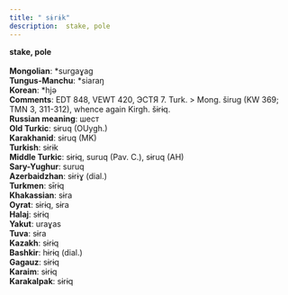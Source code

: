 ```yaml
---
title: " sɨrɨk"
description:  stake, pole
---
```

<p data-pagefind-weight="0.5">
<strong> stake, pole</strong><br><br>
<strong>Mongolian</strong>:  *surgaɣag<br>
<strong>Tungus-Manchu</strong>:  *siaraŋ<br>
<strong>Korean</strong>:  *hjǝ<br>
<strong>Comments</strong>:  EDT 848, VEWT 420, ЭСТЯ 7. Turk. > Mong. širug (KW 369; TMN 3, 311-312), whence again Kirgh. šɨrɨq.<br>
<strong>Russian meaning</strong>:  шест<br>
<strong>Old Turkic</strong>:  sɨruq (OUygh.)<br>
<strong>Karakhanid</strong>:  sɨruq (MK)<br>
<strong>Turkish</strong>:  sɨrɨk<br>
<strong>Middle Turkic</strong>:  sɨrɨq, suruq (Pav. C.), sɨruq (AH)<br>
<strong>Sary-Yughur</strong>:  suruq<br>
<strong>Azerbaidzhan</strong>:  sɨrɨɣ (dial.)<br>
<strong>Turkmen</strong>:  sɨ̄rɨq<br>
<strong>Khakassian</strong>:  sɨra<br>
<strong>Oyrat</strong>:  sɨrɨq, sɨra<br>
<strong>Halaj</strong>:  sɨrɨq<br>
<strong>Yakut</strong>:  uraɣas<br>
<strong>Tuva</strong>:  sɨra<br>
<strong>Kazakh</strong>:  sɨrɨq<br>
<strong>Bashkir</strong>:  hɨrɨq (dial.)<br>
<strong>Gagauz</strong>:  sɨrɨq<br>
<strong>Karaim</strong>:  sɨrɨq<br>
<strong>Karakalpak</strong>:  sɨrɨq<br>

</p>

